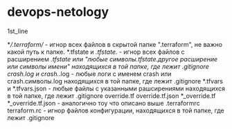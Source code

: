 # devops-netology
1st_line


**/.terraform/* - игнор всех файлов в скрытой папке ".terraform", не важно какой путь к папке.
*.tfstate и *.tfstate.* - игнор всех файлов с расширением *.tfstate или  "любые символы.tfstate.другое расширение или символы имени" находящихся в той папке, где лежит .gitignore
crash.log и crash.*.log - любые логи с именем crash или crash.символы.log находящихся в той папке, где лежит .gitignore
*.tfvars и *.tfvars.json - любые файлы с указанными рашсирениями находящихся в той папке, где лежит .gitignore
override.tf override.tf.json *_override.tf *_override.tf.json - аналогично тоу что описано выше
.terraformrc terraform.rc - игнор файлов конфигурации, находящихся в той папке, где лежит .gitignore
